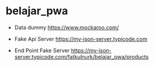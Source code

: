 # belajar_pwa

* Data dummy
https://www.mockaroo.com/

* Fake Api Server
https://my-json-server.typicode.com

* End Point Fake Server
https://my-json-server.typicode.com/fatkulnurk/belajar_pwa/products
